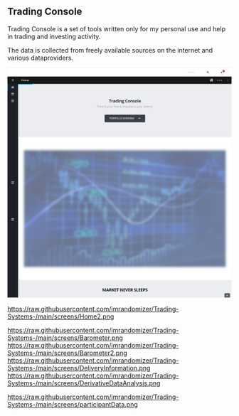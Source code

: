 ## Trading Console

Trading Console is a set of tools written only for my personal use and help in trading and investing activity.

The data is collected from freely available sources on the internet and various dataproviders.

![HomePage](https://raw.githubusercontent.com/imrandomizer/Trading-Systems-/main/screens/Home.png)


https://raw.githubusercontent.com/imrandomizer/Trading-Systems-/main/screens/Home2.png


https://raw.githubusercontent.com/imrandomizer/Trading-Systems-/main/screens/Barometer.png
https://raw.githubusercontent.com/imrandomizer/Trading-Systems-/main/screens/Barometer2.png
https://raw.githubusercontent.com/imrandomizer/Trading-Systems-/main/screens/DeliveryInformation.png
https://raw.githubusercontent.com/imrandomizer/Trading-Systems-/main/screens/DerivativeDataAnalysis.png

https://raw.githubusercontent.com/imrandomizer/Trading-Systems-/main/screens/participantData.png